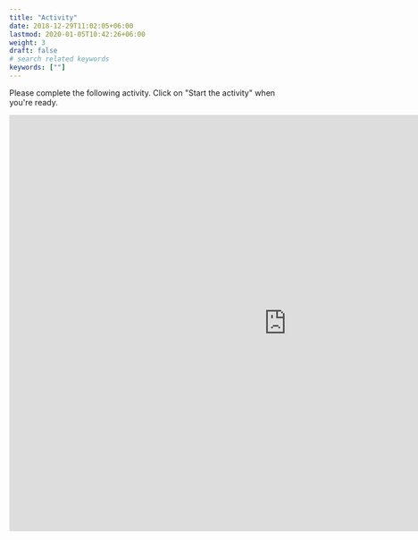 ```yaml
---
title: "Activity"
date: 2018-12-29T11:02:05+06:00
lastmod: 2020-01-05T10:42:26+06:00
weight: 3
draft: false
# search related keywords
keywords: [""]
---
```


Please complete the following activity. Click on "Start the activity" when you're ready.

<iframe src="https://h5pstudio.ecampusontario.ca/h5p/21893/embed" width="992" height="745" frameborder="0" allowfullscreen="allowfullscreen"></iframe><script src="https://h5pstudio.ecampusontario.ca/modules/contrib/h5p/vendor/h5p/h5p-core/js/h5p-resizer.js" charset="UTF-8"></script>